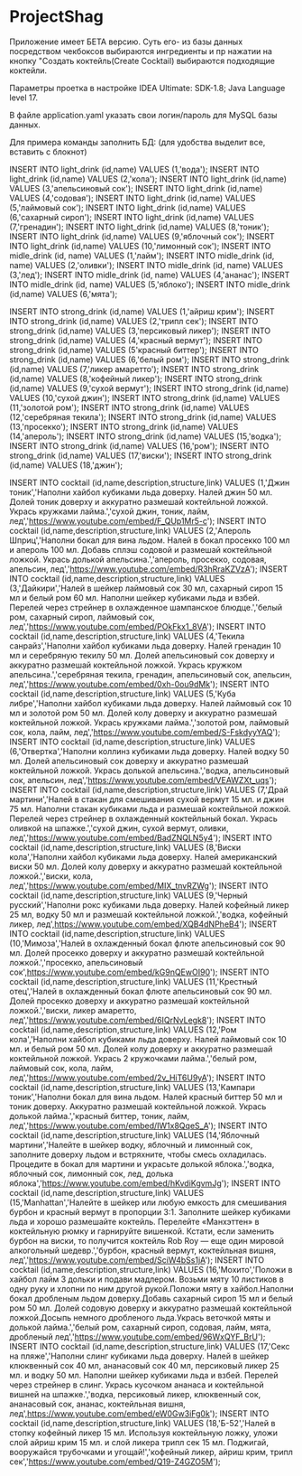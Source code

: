 # ProjectShag
Приложение имеет БЕТА версию. Суть его- из базы данных посредством чекбоксов выбираются ингредиенты и пр нажатии на кнопку "Создать коктейль(Create Cocktail) выбираются подходящие коктейли.

Параметры проетка в настройке IDEA Ultimate: SDK-1.8; Java Language level 17.

В файле application.yaml указать свои логин/пароль для MySQL базы данных.

Для примера команды заполнить БД:
(для удобства выделит все, вставить с блокнот) 

INSERT INTO light_drink (id,name) VALUES (1,'вода');
INSERT INTO light_drink (id,name) VALUES (2,'кола');
INSERT INTO light_drink (id,name) VALUES (3,'апельсиновый сок');
INSERT INTO light_drink (id,name) VALUES (4,'содовая');
INSERT INTO light_drink (id,name) VALUES (5,'лаймовый сок');
INSERT INTO light_drink (id,name) VALUES (6,'сахарный сироп');
INSERT INTO light_drink (id,name) VALUES (7,'гренадин');
INSERT INTO light_drink (id,name) VALUES (8,'тоник');
INSERT INTO light_drink (id,name) VALUES (9,'яблочный сок');
INSERT INTO light_drink (id,name) VALUES (10,'лимонный сок');
INSERT INTO midle_drink (id, name) VALUES (1,'лайм');
INSERT INTO midle_drink (id, name) VALUES (2,'оливки');
INSERT INTO midle_drink (id, name) VALUES (3,'лед');
INSERT INTO midle_drink (id, name) VALUES (4,'ананас');
INSERT INTO midle_drink (id, name) VALUES (5,'яблоко');
INSERT INTO midle_drink (id,name) VALUES (6,'мята');

INSERT INTO strong_drink (id,name) VALUES (1,'айриш крим');
INSERT INTO strong_drink (id,name) VALUES (2,'трипл сек');
INSERT INTO strong_drink (id,name) VALUES (3,'персиковый ликер');
INSERT INTO strong_drink (id,name) VALUES (4,'красный вермут');
INSERT INTO strong_drink (id,name) VALUES (5'красный биттер');
INSERT INTO strong_drink (id,name) VALUES (6,'белый ром');
INSERT INTO strong_drink (id,name) VALUES (7,'ликер амаретто');
INSERT INTO strong_drink (id,name) VALUES (8,'кофейный ликер');
INSERT INTO strong_drink (id,name) VALUES (9,'сухой вермут');
INSERT INTO strong_drink (id,name) VALUES (10,'сухой джин');
INSERT INTO strong_drink (id,name) VALUES (11,'золотой ром');
INSERT INTO strong_drink (id,name) VALUES (12,'серебряная текила');
INSERT INTO strong_drink (id,name) VALUES (13,'просекко');
INSERT INTO strong_drink (id,name) VALUES (14,'апероль');
INSERT INTO strong_drink (id,name) VALUES (15,'водка');
INSERT INTO strong_drink (id,name) VALUES (16,'ром');
INSERT INTO strong_drink (id,name) VALUES (17,'виски');
INSERT INTO strong_drink (id,name) VALUES (18,'джин');

INSERT INTO cocktail (id,name,description,structure,link) VALUES (1,'Джин тоник','Наполни хайбол кубиками льда доверху. Налей джин 50 мл. Долей тоник доверху и аккуратно размешай коктейльной ложкой. Укрась кружками лайма.','сухой джин, тоник, лайм, лед','https://www.youtube.com/embed/F_QUp1Mr5-c');
INSERT INTO cocktail (id,name,description,structure,link) VALUES (2,'Апероль Шприц','Наполни бокал для вина льдом. Налей в бокал просекко 100 мл и апероль 100 мл. Добавь сплэш содовой и размешай коктейльной ложкой. Укрась долькой апельсина.','апероль, просекко, содовая, апельсин, лед','https://www.youtube.com/embed/R3hRraKZVzA');
INSERT INTO cocktail (id,name,description,structure,link) VALUES (3,'Дайкири','Налей в шейкер лаймовый сок 30 мл, сахарный сироп 15 мл и белый ром 60 мл. Наполни шейкер кубиками льда и взбей. Перелей через стрейнер в охлажденное шампанское блюдце.','белый ром, сахарный сироп, лаймовый сок, лед','https://www.youtube.com/embed/POkFkx1_8VA');
INSERT INTO cocktail (id,name,description,structure,link) VALUES (4,'Текила санрайз','Наполни хайбол кубиками льда доверху. Налей гренадин 10 мл и серебряную текилу 50 мл. Долей апельсиновый сок доверху и аккуратно размешай коктейльной ложкой. Укрась кружком апельсина.','серебряная текила, гренадин, апельсиновый сок, апельсин, лед','https://www.youtube.com/embed/0xh-0ou9dMk');
INSERT INTO cocktail (id,name,description,structure,link) VALUES (5,'Куба либре','Наполни хайбол кубиками льда доверху. Налей лаймовый сок 10 мл и золотой ром 50 мл. Долей колу доверху и аккуратно размешай коктейльной ложкой. Укрась кружками лайма.','золотой ром, лаймовый сок, кола, лайм, лед','https://www.youtube.com/embed/S-FskdyyYAQ');
INSERT INTO cocktail (id,name,description,structure,link) VALUES (6,'Отвертка','Наполни коллинз кубиками льда доверху. Налей водку 50 мл. Долей апельсиновый сок доверху и аккуратно размешай коктейльной ложкой. Укрась долькой апельсина.','водка, апельсиновый сок, апельсин, лед','https://www.youtube.com/embed/VEAWZXt_uqs');
INSERT INTO cocktail (id,name,description,structure,link) VALUES (7,'Драй мартини','Налей в стакан для смешивания сухой вермут 15 мл. и джин 75 мл. Наполни стакан кубиками льда и размешай коктейльной ложкой. Перелей через стрейнер в охлажденный коктейльный бокал. Укрась оливкой на шпажке.','сухой джин, сухой вермут, оливки, лед','https://www.youtube.com/embed/BadZNQLN5y4');
INSERT INTO cocktail (id,name,description,structure,link) VALUES (8,'Виски кола','Наполни хайбол кубиками льда доверху. Налей американский виски 50 мл. Долей колу доверху и аккуратно размешай коктейльной ложкой.','виски, кола, лед','https://www.youtube.com/embed/MIX_tnvRZWg');
INSERT INTO cocktail (id,name,description,structure,link) VALUES (9,'Черный русский','Наполни рокс кубиками льда доверху. Налей кофейный ликер 25 мл, водку 50 мл и размешай коктейльной ложкой.','водка, кофейный ликер, лед',https://www.youtube.com/embed/XQB4dNPheB4');
INSERT INTO cocktail (id,name,description,structure,link) VALUES (10,'Мимоза','Налей в охлажденный бокал флюте апельсиновый сок 90 мл. Долей просекко доверху и аккуратно размешай коктейльной ложкой.','просекко, апельсиновый сок',https://www.youtube.com/embed/kG9nQEwOI90');
INSERT INTO cocktail (id,name,description,structure,link) VALUES (11,'Крестный отец','Налей в охлажденный бокал флюте апельсиновый сок 90 мл. Долей просекко доверху и аккуратно размешай коктейльной ложкой.','виски, ликер амаретто, лед','https://www.youtube.com/embed/6IQrNvLegk8');
INSERT INTO cocktail (id,name,description,structure,link) VALUES (12,'Ром кола','Наполни хайбол кубиками льда доверху. Налей лаймовый сок 10 мл. и белый ром 50 мл. Долей колу доверху и аккуратно размешай коктейльной ложкой. Укрась 2 кружочками лайма.','белый ром, лаймовый сок, кола, лайм, лед','https://www.youtube.com/embed/2v_HiT6U9yA');
INSERT INTO cocktail (id,name,description,structure,link) VALUES (13,'Кампари тоник','Наполни бокал для вина льдом. Налей красный биттер 50 мл и тоник доверху. Аккуратно размешай коктейльной ложкой. Укрась долькой лайма.','красный биттер, тоник, лайм, лед','https://www.youtube.com/embed/IW1x8QqeS_A');
INSERT INTO cocktail (id,name,description,structure,link) VALUES (14,'Яблочный мартини','Налейте в шейкер водку, яблочный и лимонный сок, заполните доверху льдом и встряхните, чтобы смесь охладилась. Процедите в бокал для мартини и украсьте долькой яблока.','водка, яблочный сок, лимонный сок, лед, долька яблока','https://www.youtube.com/embed/hKvdiKgvmJg');
INSERT INTO cocktail (id,name,description,structure,link) VALUES (15,'Manhattan','Налейте в шейкер или любую емкость для смешивания бурбон и красный вермут в пропорции 3:1. Заполните шейкер кубиками льда и хорошо размешайте коктейль. Перелейте «Манхэттен» в коктейльную рюмку и гарнируйте вишенкой. Кстати, если заменить бурбон на виски, то получится коктейль Rob Roy — еще один мировой алкогольный шедевр.','бурбон, красный вермут, коктейльная вишня, лед','https://www.youtube.com/embed/SciW4bSs1jA');
INSERT INTO cocktail (id,name,description,structure,link) VALUES (16,'Мохито','Положи в хайбол лайм 3 дольки и подави мадлером. Возьми мяту 10 листиков в одну руку и хлопни по ним другой рукой.Положи мяту в хайбол.Наполни бокал дробленым льдом доверху.Добавь сахарный сироп 15 мл и белый ром 50 мл. Долей содовую доверху и аккуратно размешай коктейльной ложкой.Досыпь немного дробленого льда.Укрась веточкой мяты и долькой лайма.','белый ром, сахарный сироп, содовая, лайм, мята, дробленый лед','https://www.youtube.com/embed/96WxQYF_BrU');
INSERT INTO cocktail (id,name,description,structure,link) VALUES (17,'Секс на пляже','Наполни слинг кубиками льда доверху. Налей в шейкер клюквенный сок 40 мл, ананасовый сок 40 мл, персиковый ликер 25 мл. и водку 50 мл. Наполни шейкер кубиками льда и взбей. Перелей через стрейнер в слинг. Укрась кусочком ананаса и коктейльной вишней на шпажке.','водка, персиковый ликер, клюквенный сок, ананасовый сок, ананас,  коктейльная вишня, лед',https://www.youtube.com/embed/eW0Gw3iFg0k');
INSERT INTO cocktail (id,name,description,structure,link) VALUES (18,'Б-52','Налей в стопку кофейный ликер 15 мл. Используя коктейльную ложку, уложи слой айриш крим 15 мл. и слой ликера трипл сек 15 мл. Поджигай, вооружайся трубочками и угощай!','кофейный ликер, айриш крим, трипл сек','https://www.youtube.com/embed/Q19-Z4GZO5M');
